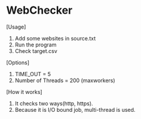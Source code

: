 # WebChecker

[Usage]
1. Add some websites in source.txt
2. Run the program
3. Check target.csv

[Options]
1. TIME_OUT = 5
2. Number of Threads = 200 (maxworkers)

[How it works]
1. It checks two ways(http, https).
2. Because it is I/O bound job, multi-thread is used.

